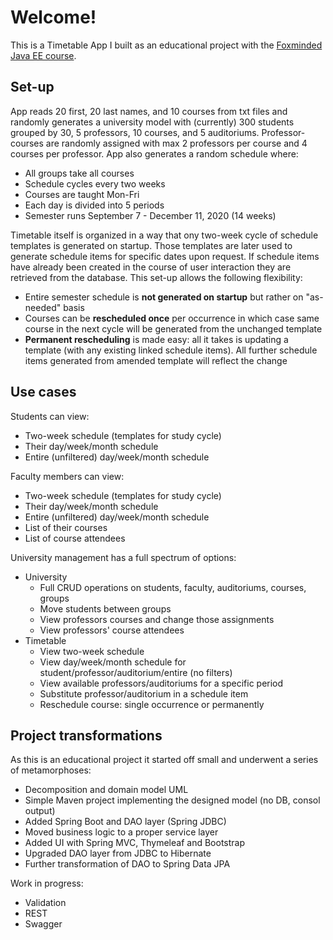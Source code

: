 # Welcome!
This is a Timetable App I built as an educational project with the [Foxminded Java EE course](https://foxminded.com.ua/ua/java/).

## Set-up
App reads 20 first, 20 last names, and 10 courses from txt files and randomly generates a university model with (currently) 300 students grouped by 30, 5 professors, 10 courses, and 5 auditoriums. Professor-courses are randomly assigned with max 2 professors per course and 4 courses per professor. App also generates a random schedule where:
* All groups take all courses
* Schedule cycles every two weeks
* Courses are taught Mon-Fri
* Each day is divided into 5 periods
* Semester runs September 7 - December 11, 2020 (14 weeks)

Timetable itself is organized in a way that ony two-week cycle of schedule templates is generated on startup. Those templates are later used to generate schedule items for specific dates upon request. If schedule items have already been created in the course of user interaction they are retrieved from the database. This set-up allows the following flexibility:
* Entire semester schedule is **not generated on startup** but rather on "as-needed" basis
* Courses can be **rescheduled once** per occurrence in which case same course in the next cycle will be generated from the unchanged template
* **Permanent rescheduling** is made easy: all it takes is updating a template (with any existing linked schedule items). All further schedule items generated from amended template will reflect the change

## Use cases
Students can view:
* Two-week schedule (templates for study cycle)
* Their day/week/month schedule
* Entire (unfiltered) day/week/month schedule

Faculty members can view:
* Two-week schedule (templates for study cycle)
* Their day/week/month schedule
* Entire (unfiltered) day/week/month schedule
* List of their courses
* List of course attendees

University management has a full spectrum of options:
* University
  * Full CRUD operations on students, faculty, auditoriums, courses, groups
  * Move students between groups
  * View professors courses and change those assignments
  * View professors' course attendees
* Timetable
  * View two-week schedule
  * View day/week/month schedule for student/professor/auditorium/entire (no filters)
  * View available professors/auditoriums for a specific period
  * Substitute professor/auditorium in a schedule item
  * Reschedule course: single occurrence or permanently


## Project transformations
As this is an educational project it started off small and underwent a series of metamorphoses:
* Decomposition and domain model UML
* Simple Maven project implementing the designed model (no DB, consol output)
* Added Spring Boot and DAO layer (Spring JDBC)
* Moved business logic to a proper service layer
* Added UI with Spring MVC, Thymeleaf and Bootstrap
* Upgraded DAO layer from JDBC to Hibernate
* Further transformation of DAO to Spring Data JPA

Work in progress:
* Validation
* REST
* Swagger 
